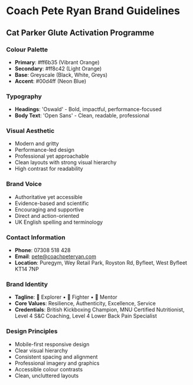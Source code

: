 # Coach Pete Ryan Brand Guidelines
## Cat Parker Glute Activation Programme

### Colour Palette
- **Primary**: #ff6b35 (Vibrant Orange)
- **Secondary**: #ff8c42 (Light Orange)
- **Base**: Greyscale (Black, White, Greys)
- **Accent**: #00d4ff (Neon Blue)

### Typography
- **Headings**: 'Oswald' - Bold, impactful, performance-focused
- **Body Text**: 'Open Sans' - Clean, readable, professional

### Visual Aesthetic
- Modern and gritty
- Performance-led design
- Professional yet approachable
- Clean layouts with strong visual hierarchy
- High contrast for readability

### Brand Voice
- Authoritative yet accessible
- Evidence-based and scientific
- Encouraging and supportive
- Direct and action-oriented
- UK English spelling and terminology

### Contact Information
- **Phone**: 07308 518 428
- **Email**: pete@coachpeteryan.com
- **Location**: Puregym, Wey Retail Park, Royston Rd, Byfleet, West Byfleet KT14 7NP

### Brand Identity
- **Tagline**: 🧭 Explorer • 🥊 Fighter • 🧠 Mentor
- **Core Values**: Resilience, Authenticity, Excellence, Service
- **Credentials**: British Kickboxing Champion, MNU Certified Nutritionist, Level 4 S&C Coaching, Level 4 Lower Back Pain Specialist

### Design Principles
- Mobile-first responsive design
- Clear visual hierarchy
- Consistent spacing and alignment
- Professional imagery and graphics
- Accessible colour contrasts
- Clean, uncluttered layouts

